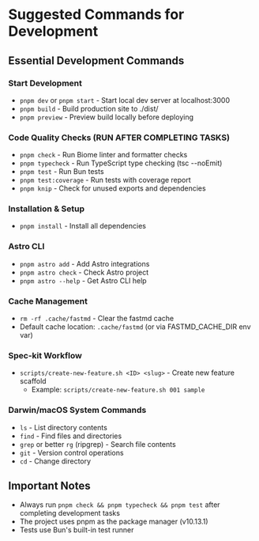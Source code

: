 # Suggested Commands for Development

## Essential Development Commands

### Start Development
- `pnpm dev` or `pnpm start` - Start local dev server at localhost:3000
- `pnpm build` - Build production site to ./dist/
- `pnpm preview` - Preview build locally before deploying

### Code Quality Checks (RUN AFTER COMPLETING TASKS)
- `pnpm check` - Run Biome linter and formatter checks
- `pnpm typecheck` - Run TypeScript type checking (tsc --noEmit)
- `pnpm test` - Run Bun tests
- `pnpm test:coverage` - Run tests with coverage report
- `pnpm knip` - Check for unused exports and dependencies

### Installation & Setup
- `pnpm install` - Install all dependencies

### Astro CLI
- `pnpm astro add` - Add Astro integrations
- `pnpm astro check` - Check Astro project
- `pnpm astro --help` - Get Astro CLI help

### Cache Management
- `rm -rf .cache/fastmd` - Clear the fastmd cache
- Default cache location: `.cache/fastmd` (or via FASTMD_CACHE_DIR env var)

### Spec-kit Workflow
- `scripts/create-new-feature.sh <ID> <slug>` - Create new feature scaffold
  - Example: `scripts/create-new-feature.sh 001 sample`

### Darwin/macOS System Commands
- `ls` - List directory contents
- `find` - Find files and directories
- `grep` or better `rg` (ripgrep) - Search file contents
- `git` - Version control operations
- `cd` - Change directory

## Important Notes
- Always run `pnpm check && pnpm typecheck && pnpm test` after completing development tasks
- The project uses pnpm as the package manager (v10.13.1)
- Tests use Bun's built-in test runner